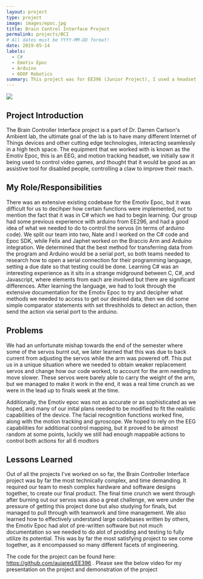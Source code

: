 ```yaml
---
layout: project
type: project
image: images/epoc.jpg
title: Brain Control Interface Project
permalink: projects/BCI
# All dates must be YYYY-MM-DD format!
date: 2019-05-14
labels:
  - C#
  - Emotiv Epoc
  - Arduino
  - 6DOF Robotics
summary: This project was for EE396 (Junior Project), I used a headset with EEG contacts to control a six degree of freedom robotic arm, project carried out under supervision of Dr. Darren Carlson in the Ambient Lab.
---
```

<img class="ui medium right floated rounded image" src="{{ site.baseurl }}/images/claw.png">

## Project Introduction
The Brain Controller Interface project is a part of Dr. Darren Carlson's Ambient lab, the ultimate goal of the lab is to have many different Internet of Things devices and other cutting edge technologies, interacting seamlessly in a high tech space. The equipment that we worked with is known as the Emotiv Epoc, this is an EEG, and motion tracking headset, we initially saw it being used to control video games, and thought that it would be good as an assistive tool for disabled people, controlling a claw to improve their reach.

## My Role/Responsibilities
There was an extensive existing codebase for the Emotiv Epoc, but it was difficult for us to decihper how certain functions were implemented, not to mention the fact that it was in C# which we had to begin learning. Our group had some previous experience with arduino from EE296, and had a good idea of what we needed to do to control the servos (in terms of arduino code). We split our team into two, Nate and I worked on the C# code and Epoc SDK, while Felix and Japhet worked on the Braccio Arm and Arduino integration. We determined that the best method for transferring data from the program and Arduino would be a serial port, so both teams needed to research how to open a serial connection for their programming language, setting a due date so that testing could be done. Learning C# was an interesting experience as it sits in a strange midground between C, C#, and Javascript, where elements from each are involved but there are significant differences. After learning the language, we had to look through the extensive documentation for the Emotiv Epoc to try and decipher what methods we needed to access to get our desired data, then we did some simple comparator statements with set threshholds to detect an action, then send the action via serial port to the arduino.

## Problems
We had an unfortunate mishap towards the end of the semester where some of the servos burnt out, we later learned that this was due to back current from adjusting the servos while the arm was powered off. This put us in a unique situation where we needed to obtain weaker replacement servos and change how our code worked, to account for the arm needing to move slower. These servos were barely able to carry the weight of the arm, but we managed to make it work in the end, it was a real time crunch as we were in the lead up to finals week at the time. 

Additionally, the Emotiv epoc was not as accurate or as sophisticated as we hoped, and many of our inital plans needed to be modified to fit the realistic capabilities of the device. The facial recognition functions worked fine, along with the motion tracking and gyroscope. We hoped to rely on the EEG capabilities for additional control mapping, but it proved to be almost random at some points, luckily we still had enough mappable actions to control both actions for all 6 modtors

## Lessons Learned
Out of all the projects I've worked on so far, the Brain Controller Interface project was by far the most technically complex, and time demanding. It required our team to mesh complex hardware and software designs together, to create our final product. The final time crunch we went through after burning out our servos was also a great challenge, we were under the pressure of getting this project done but also studying for finals, but managed to pull through with teamwork and time management. We also learned how to effectively understand large codebases written by others, the Emotiv Epoc had alot of pre-written software but not much documentation so we needed to do alot of prodding and testing to fully utilize its potential. This was by far the most satisfying project to see come together, as it encompassed so many different facets of engineering.

The code for the project can be found here: https://github.com/aujared/EE396 . Please see the below video for my presentation on the project and demonstration of the project
<div class="ui embed" data-source="youtube" data-id="ennlXDwQofc" >
</div>

